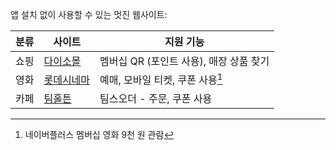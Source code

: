앱 설치 없이 사용할 수 있는 멋진 웹사이트:

| 분류 | 사이트       | 지원 기능                                  |
| ---- | ------------ | ------------------------------------------ |
| 쇼핑 | [다이소몰]   | 멤버십 QR (포인트 사용), 매장 상품 찾기    |
| 영화 | [롯데시네마] | 예매, 모바일 티켓, 쿠폰 사용[^lottecinema] |
| 카페 | [팀홀튼]     | 팀스오더 - 주문, 쿠폰 사용                 |

[^lottecinema]: 네이버플러스 멤버십 영화 9천 원 관람

[다이소몰]: https://prdm.daisomall.co.kr/
[롯데시네마]: https://www.lottecinema.co.kr/NLCMW/
[팀홀튼]: https://www.tim-hortons.co.kr/
